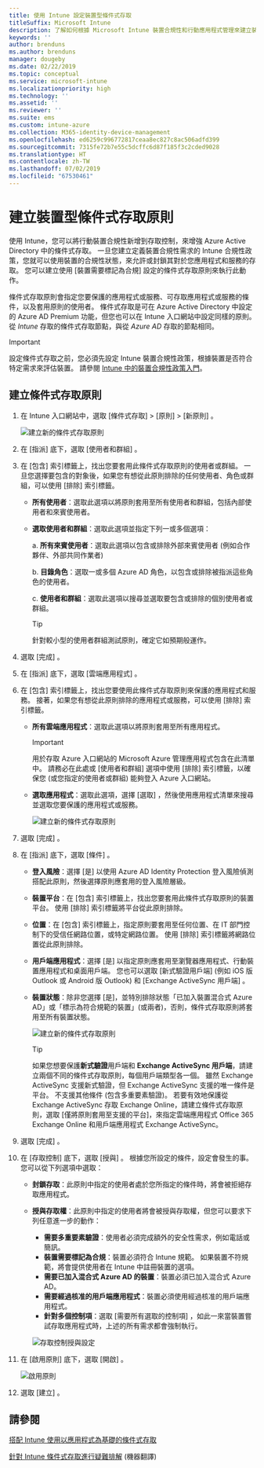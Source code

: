 ```yaml
---
title: 使用 Intune 設定裝置型條件式存取
titleSuffix: Microsoft Intune
description: 了解如何根據 Microsoft Intune 裝置合規性和行動應用程式管理來建立裝置型條件式存取原則。
keywords: ''
author: brenduns
ms.author: brenduns
manager: dougeby
ms.date: 02/22/2019
ms.topic: conceptual
ms.service: microsoft-intune
ms.localizationpriority: high
ms.technology: ''
ms.assetid: ''
ms.reviewer: ''
ms.suite: ems
ms.custom: intune-azure
ms.collection: M365-identity-device-management
ms.openlocfilehash: ed6259c996772817ceaa8ec827c8ac506adfd399
ms.sourcegitcommit: 7315fe72b7e55c5dcffc6d87f185f3c2cded9028
ms.translationtype: HT
ms.contentlocale: zh-TW
ms.lasthandoff: 07/02/2019
ms.locfileid: "67530461"
---
```

# <a name="create-a-device-based-conditional-access-policy"></a>建立裝置型條件式存取原則

使用 Intune，您可以將行動裝置合規性新增到存取控制，來增強 Azure Active Directory 中的條件式存取。 一旦您建立定義裝置合規性需求的 Intune 合規性政策，您就可以使用裝置的合規性狀態，來允許或封鎖其對於您應用程式和服務的存取。 您可以建立使用 [裝置需要標記為合規]  設定的條件式存取原則來執行此動作。  

條件式存取原則會指定您要保護的應用程式或服務、可存取應用程式或服務的條件，以及套用原則的使用者。 條件式存取是可在 Azure Active Directory 中設定的 Azure AD Premium 功能，但您也可以在 Intune 入口網站中設定同樣的原則。 從 *Intune* 存取的條件式存取節點，與從 *Azure AD* 存取的節點相同。  

> [!IMPORTANT]
> 設定條件式存取之前，您必須先設定 Intune 裝置合規性政策，根據裝置是否符合特定需求來評估裝置。 請參閱 [Intune 中的裝置合規性政策入門](device-compliance-get-started.md)。

## <a name="create-conditional-access-policy"></a>建立條件式存取原則

1. 在 Intune 入口網站中，選取 [條件式存取]   > [原則]   > [新原則]  。
   
    ![建立新的條件式存取原則](media/create-conditional-access-intune/create-ca.png)
 
2. 在 [指派]  底下，選取 [使用者和群組]  。 
3. 在 [包含]  索引標籤上，找出您要套用此條件式存取原則的使用者或群組。 一旦您選擇要包含的對象後，如果您有想從此原則排除的任何使用者、角色或群組，可以使用 [排除]  索引標籤。  
    - **所有使用者**：選取此選項以將原則套用至所有使用者和群組，包括內部使用者和來賓使用者。
  
    - **選取使用者和群組**：選取此選項並指定下列一或多個選項：
  
      a. **所有來賓使用者**：選取此選項以包含或排除外部來賓使用者 (例如合作夥伴、外部共同作業者)
       
      b. **目錄角色**：選取一或多個 Azure AD 角色，以包含或排除被指派這些角色的使用者。
      
      c. **使用者和群組**：選取此選項以搜尋並選取要包含或排除的個別使用者或群組。
     
       > [!TIP]  
       > 針對較小型的使用者群組測試原則，確定它如預期般運作。
4. 選取 [完成]  。
5. 在 [指派]  底下，選取 [雲端應用程式]  。 
6. 在 [包含]  索引標籤上，找出您要使用此條件式存取原則來保護的應用程式和服務。 接著，如果您有想從此原則排除的應用程式或服務，可以使用 [排除]  索引標籤。
    - **所有雲端應用程式**：選取此選項以將原則套用至所有應用程式。
      > [!IMPORTANT]  
      > 用於存取 Azure 入口網站的 Microsoft Azure 管理應用程式包含在此清單中。 請務必在此處或 [使用者和群組]  選項中使用 [排除]  索引標籤，以確保您 (或您指定的使用者或群組) 能夠登入 Azure 入口網站。 

    - **選取應用程式**：選取此選項，選擇 [選取]  ，然後使用應用程式清單來搜尋並選取您要保護的應用程式或服務。
    
      ![建立新的條件式存取原則](media/create-conditional-access-intune/create-ca-select-apps.png)

7. 選取 [完成]  。
8. 在 [指派]  底下，選取 [條件]  。
    - **登入風險**：選擇 [是] 以使用 Azure AD Identity Protection 登入風險偵測搭配此原則，然後選擇原則應套用的登入風險層級。
    - **裝置平台**：在 [包含]  索引標籤上，找出您要套用此條件式存取原則的裝置平台。 使用 [排除]  索引標籤將平台從此原則排除。
    - **位置**：在 [包含]  索引標籤上，指定原則要套用至任何位置、在 IT 部門控制下的受信任網路位置，或特定網路位置。 使用 [排除]  索引標籤將網路位置從此原則排除。 
    - **用戶端應用程式**：選擇 [是]  以指定原則應套用至瀏覽器應用程式、行動裝置應用程式和桌面用戶端。 您也可以選取 [新式驗證用戶端]  \(例如 iOS 版 Outlook 或 Android 版 Outlook\) 和 [Exchange ActiveSync 用戶端]  。
    - **裝置狀態**：除非您選擇 [是]，並特別排除狀態「已加入裝置混合式 Azure AD」或「標示為符合規範的裝置」(或兩者)，否則，條件式存取原則將套用至所有裝置狀態。
    
      ![建立新的條件式存取原則](media/create-conditional-access-intune/create-ca-device-platforms.png)

      > [!TIP]  
      > 如果您想要保護**新式驗證**用戶端和 **Exchange ActiveSync 用戶端**，請建立兩個不同的條件式存取原則，每個用戶端類型各一個。 雖然 Exchange ActiveSync 支援新式驗證，但 Exchange ActiveSync 支援的唯一條件是平台。 不支援其他條件 (包含多重要素驗證)。 若要有效地保護從 Exchange ActiveSync 存取 Exchange Online，請建立條件式存取原則，選取 [僅將原則套用至支援的平台]，來指定雲端應用程式 Office 365 Exchange Online 和用戶端應用程式 Exchange ActiveSync。

9. 選取 [完成]  。
10. 在 [存取控制]  底下，選取 [授與]  。 根據您所設定的條件，設定會發生的事。  您可以從下列選項中選取：
    - **封鎖存取**：此原則中指定的使用者處於您所指定的條件時，將會被拒絕存取應用程式。
    - **授與存取權**：此原則中指定的使用者將會被授與存取權，但您可以要求下列任意進一步的動作：
      - **需要多重要素驗證**：使用者必須完成額外的安全性需求，例如電話或簡訊。
      - **裝置需要標記為合規**：裝置必須符合 Intune 規範。 如果裝置不符規範，將會提供使用者在 Intune 中註冊裝置的選項。 
      - **需要已加入混合式 Azure AD 的裝置**：裝置必須已加入混合式 Azure AD。
      - **需要經過核准的用戶端應用程式**：裝置必須使用經過核准的用戶端應用程式。 
      - **針對多個控制項**：選取 [需要所有選取的控制項]  ，如此一來當裝置嘗試存取應用程式時，上述的所有需求都會強制執行。
    
      ![存取控制授與設定](media/create-conditional-access-intune/create-ca-grant-access-settings.png)
 
11. 在 [啟用原則]  底下，選取 [開啟]  。
     
     ![啟用原則](media/create-conditional-access-intune/enable-policy.png)

12. 選取 [建立]  。

## <a name="see-also"></a>請參閱
[搭配 Intune 使用以應用程式為基礎的條件式存取](app-based-conditional-access-intune.md)

[針對 Intune 條件式存取進行疑難排解](https://support.microsoft.com/help/4456106) \(機器翻譯\)
